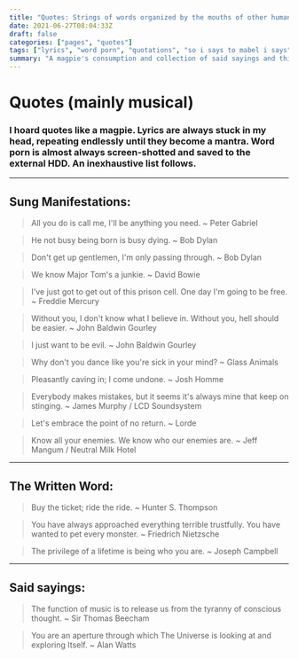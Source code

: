 ```yaml
---
title: "Quotes: Strings of words organized by the mouths of other human beings."
date: 2021-06-27T08:04:33Z
draft: false
categories: ["pages", "quotes"]
tags: ["lyrics", "word porn", "quotations", "so i says to mabel i says"]
summary: "A magpie's consumption and collection of said sayings and things left in the public record."
---
```


# Quotes (mainly musical)

### I hoard quotes like a magpie. Lyrics are always stuck in my head, repeating endlessly until they become a mantra. Word porn is almost always screen-shotted and saved to the external HDD.  An inexhaustive list follows.

---

## Sung Manifestations:

> All you do is call me, I'll be anything you need. 
~ Peter Gabriel

> He not busy being born is busy dying. 
~ Bob Dylan

> Don't get up gentlemen, I'm only passing through. 
~ Bob Dylan

> We know Major Tom's a junkie. 
~ David Bowie

> I've just got to get out of this prison cell. One day I'm going to be free. 
~ Freddie Mercury

> Without you, I don't know what I believe in. Without you, hell should be easier. 
~ John Baldwin Gourley

> I just want to be evil. 
~ John Baldwin Gourley

> Why don't you dance like you're sick in your mind? 
~ Glass Animals

> Pleasantly caving in;  I come undone. 
~ Josh Homme

> Everybody makes mistakes, but it seems it's always mine that keep on stinging. 
~ James Murphy / LCD Soundsystem 

> Let's embrace the point of no return. 
~ Lorde

> Know all your enemies. We know who our enemies are. 
~ Jeff Mangum / Neutral Milk Hotel 
---

## The Written Word:

> Buy the ticket; ride the ride. 
~ Hunter S. Thompson  

> You have always approached everything terrible trustfully. You have wanted to pet every monster. 
~ Friedrich Nietzsche  

> The privilege of a lifetime is being who you are. 
~ Joseph Campbell

> 

---

## Said sayings:

> The function of music is to release us from the tyranny of conscious thought. 
~ Sir Thomas Beecham

> You are an aperture through which The Universe is looking at and exploring Itself. 
~ Alan Watts
